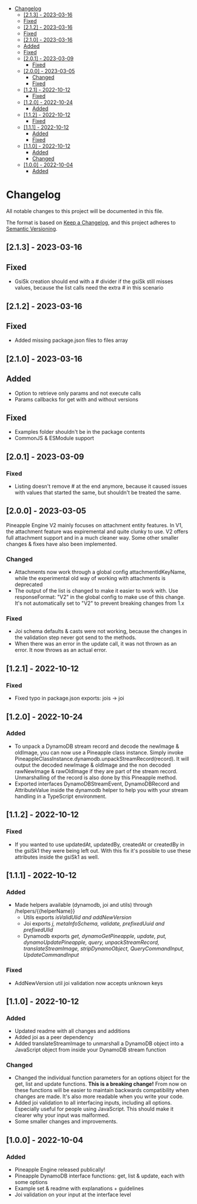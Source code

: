 - [Changelog](#changelog)
  - [\[2.1.3\] - 2023-03-16](#213---2023-03-16)
  - [Fixed](#fixed)
  - [\[2.1.2\] - 2023-03-16](#212---2023-03-16)
  - [Fixed](#fixed-1)
  - [\[2.1.0\] - 2023-03-16](#210---2023-03-16)
  - [Added](#added)
  - [Fixed](#fixed-2)
  - [\[2.0.1\] - 2023-03-09](#201---2023-03-09)
    - [Fixed](#fixed-3)
  - [\[2.0.0\] - 2023-03-05](#200---2023-03-05)
    - [Changed](#changed)
    - [Fixed](#fixed-4)
  - [\[1.2.1\] - 2022-10-12](#121---2022-10-12)
    - [Fixed](#fixed-5)
  - [\[1.2.0\] - 2022-10-24](#120---2022-10-24)
    - [Added](#added-1)
  - [\[1.1.2\] - 2022-10-12](#112---2022-10-12)
    - [Fixed](#fixed-6)
  - [\[1.1.1\] - 2022-10-12](#111---2022-10-12)
    - [Added](#added-2)
    - [Fixed](#fixed-7)
  - [\[1.1.0\] - 2022-10-12](#110---2022-10-12)
    - [Added](#added-3)
    - [Changed](#changed-1)
  - [\[1.0.0\] - 2022-10-04](#100---2022-10-04)
    - [Added](#added-4)


# Changelog

All notable changes to this project will be documented in this file.

The format is based on [Keep a Changelog](https://keepachangelog.com/en/1.0.0/),
and this project adheres to [Semantic Versioning](https://semver.org/spec/v2.0.0.html).


## [2.1.3] - 2023-03-16

## Fixed
- GsiSk creation should end with a # divider if the gsiSk still misses values, because the list calls need the extra # in this scenario

## [2.1.2] - 2023-03-16

## Fixed
- Added missing package.json files to files array

## [2.1.0] - 2023-03-16

## Added
- Option to retrieve only params and not execute calls
- Params callbacks for get with and without versions

## Fixed
- Examples folder shouldn't be in the package contents
- CommonJS & ESModule support

## [2.0.1] - 2023-03-09

### Fixed
- Listing doesn't remove # at the end anymore, because it caused issues with values that started the same, but shouldn't be treated the same.

## [2.0.0] - 2023-03-05
Pineapple Engine V2 mainly focuses on attachment entity features. In V1, the attachment feature was expiremental and quite clunky to use. V2 offers full attachment support and in a much cleaner way. Some other smaller changes & fixes have also been implemented. 
### Changed
- Attachments now work through a global config attachmentIdKeyName, while the experimental old way of working with attachments is deprecated
- The output of the list is changed to make it easier to work with. Use responseFormat: "V2" in the global config to make use of this change. It's not automatically set to "V2" to prevent breaking changes from 1.x

### Fixed
- Joi schema defaults & casts were not working, because the changes in the validation step never got send to the methods.
- When there was an error in the update call, it was not thrown as an error. It now throws as an actual error.

## [1.2.1] - 2022-10-12

### Fixed
- Fixed typo in package.json exports: jois -> joi

## [1.2.0] - 2022-10-24

### Added
- To unpack a DynamoDB stream record and decode the newImage & oldImage, you can now use a Pineapple class instance. Simply invoke PineappleClassInstance.dynamodb.unpackStreamRecord(record). It will output the decoded newImage & oldImage and the non decoded rawNewImage & rawOldImage if they are part of the stream record. Unmarshalling of the record is also done by this Pineapple method.
- Exported interfaces DynamoDBStreamEvent, DynamoDBRecord and AttributeValue inside the dynamodb helper to help you with your stream handling in a TypeScript environment.

## [1.1.2] - 2022-10-12

### Fixed
- If you wanted to use updatedAt, updatedBy, createdAt or createdBy in the gsiSk1 they were being left out. With this fix it's possible to use these attributes inside the gsiSk1 as well.

## [1.1.1] - 2022-10-12

### Added
- Made helpers available (dynamodb, joi and utils) through /helpers/{{helperName}}
  - Utils exports <i>isValidUlid and addNewVersion</i>
  - Joi exports <i>j, metaInfoSchema, validate, prefixedUuid and prefixedUlid</i>
  - Dynamodb exports <i>get, dynamoGetPineapple, update, put, dynamoUpdatePineapple, query, unpackStreamRecord, translateStreamImage, stripDynamoObject, QueryCommandInput, UpdateCommandInput</i>

### Fixed
- AddNewVersion util joi validation now accepts unknown keys

## [1.1.0] - 2022-10-12

### Added
- Updated readme with all changes and additions
- Added joi as a peer dependency
- Added translateStreamImage to unmarshall a DynamoDB object into a JavaScript object from inside your DynamoDB stream function

### Changed
- Changed the individual function parameters for an options object for the get, list and update functions. <b>This is a breaking change!</b> From now on these functions will be easier to maintain backwards compatibility when changes are made. It's also more readable when you write your code.
- Added joi validation to all interfacing inputs, including all options. Especially useful for people using JavaScript. This should make it clearer why your input was malformed.
- Some smaller changes and improvements.

## [1.0.0] - 2022-10-04

### Added
- Pineapple Engine released publically!
- Pineapple DynamoDB interface functions: get, list & update, each with some options
- Example set & readme with explanations + guidelines
- Joi validation on your input at the interface level